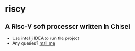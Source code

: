 # riscy

## A Risc-V soft processor written in Chisel

- Use intellij IDEA to run the project
- Any queries? [mail me](mailto:krishna.arya@ou.edu)
